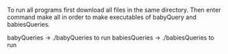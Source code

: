 To run all programs first download all files in the same directory. Then enter command make all in order to make executables of babyQuery and babiesQueries.

babyQueries -> ./babyQueries to run
babiesQueries -> ./babiesQueries to run